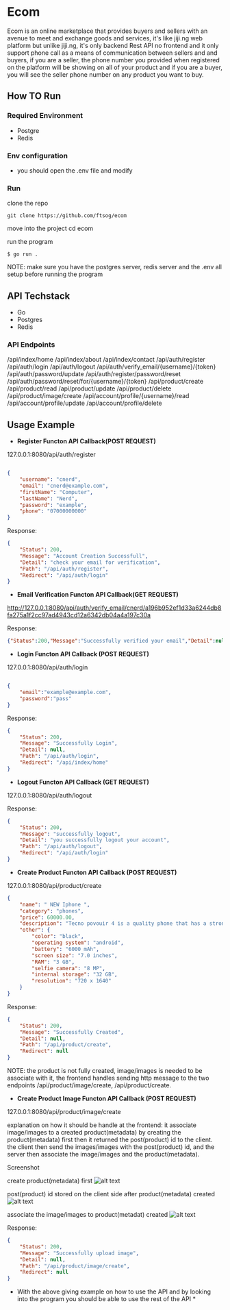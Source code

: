 # Ecom

Ecom is an online marketplace that provides buyers and sellers with an avenue to meet and exchange goods and services, it's like jiji.ng web platform but unlike jiji.ng, it's only backend Rest API no frontend and it only support phone call as a means of communication between sellers and and buyers, if you are a seller, the phone number you provided when registered on the platform will be showing on all of your product and if you are a buyer, you will see the seller phone number on any product you want to buy.

## How TO Run

### Required Environment

- Postgre
- Redis

### Env configuration
- you should open the .env file and modify

### Run 

clone the repo
```
git clone https://github.com/ftsog/ecom
```
move into the project
cd ecom 

run the program
```
$ go run .

```

NOTE: make sure you have the postgres server, redis server and the .env all setup before running the program

## API Techstack
- Go
- Postgres
- Redis

### API Endpoints
/api/index/home
/api/index/about
/api/index/contact
/api/auth/register
/api/auth/login
/api/auth/logout
/api/auth/verify_email/{username}/{token}
/api/auth/password/update
/api/auth/register/password/reset
/api/auth/password/reset/for/{username}/{token}
/api/product/create
/api/product/read
/api/product/update
/api/product/delete
/api/product/image/create
/api/account/profile/{username}/read
/api/account/profile/update
/api/account/profile/delete

## Usage Example

- **Register Functon API Callback(POST REQUEST)**

127.0.0.1:8080/api/auth/register

```json

{
    "username": "cnerd",
    "email": "cnerd@example.com",
    "firstName": "Computer",
    "lastName": "Nerd",
    "password": "example",
    "phone": "07000000000"
}

```
Response:
```json
{
    "Status": 200,
    "Message": "Account Creation Successfull",
    "Detail": "check your email for verification",
    "Path": "/api/auth/register",
    "Redirect": "/api/auth/login"
}
```


- **Email Verification Functon API Callback(GET REQUEST)**

http://127.0.0.1:8080/api/auth/verify_email/cnerd/a196b952ef1d33a6244db8fa275a1f2cc97ad4943cd12a6342db04a4a197c30a

Response:
```json
{"Status":200,"Message":"Successfully verified your email","Detail":null,"Path":null,"Redirect":null}
```


- **Login Functon API Callback (POST REQUEST)**

127.0.0.1:8080/api/auth/login

```json

{
    "email":"example@example.com",
    "password":"pass"
}

```

Response:

```json
{
    "Status": 200,
    "Message": "Successfully Login",
    "Detail": null,
    "Path": "/api/auth/login",
    "Redirect": "/api/index/home"
}
```

- **Logout Functon API Callback (GET REQUEST)**

127.0.0.1:8080/api/auth/logout


Response:

```json
{
    "Status": 200,
    "Message": "successfully logout",
    "Detail": "you successfully logout your account",
    "Path": "/api/auth/logout",
    "Redirect": "/api/auth/login"
}
```



- **Create Product Functon API Callback (POST REQUEST)**

127.0.0.1:8080/api/product/create

```json
{
    "name": " NEW Iphone ",
    "category": "phones",
    "price": 60000.00,
    "description": "Tecno povouir 4 is a quality phone that has a strong battery life",
    "other": {
        "color": "black",
        "operating system": "android",
        "battery": "6000 mAh",
        "screen size": "7.0 inches",
        "RAM": "3 GB",
        "selfie camera": "8 MP",
        "internal storage": "32 GB",
        "resolution": "720 x 1640"
    }
}
```

Response:

```json
{
    "Status": 200,
    "Message": "Successfully Created",
    "Detail": null,
    "Path": "/api/product/create",
    "Redirect": null
}
```

NOTE: the product is not fully created, image/images is needed to be associate with it, the frontend handles sending http message to the two endpoints /api/product/image/create, /api/product/create.


- **Create Product Image Functon API Callback (POST REQUEST)**

127.0.0.1:8080/api/product/image/create

explanation on how it should be handle at the frontend:
it associate image/images to a created product(metadata) by creating the product(metadata) first then it returned the post(product) id to the client. the client then send the images/images with the post(product) id, and the server then associate the image/images and the product(metadata).

Screenshot

create product(metadata) first
![alt text]()

post(product) id stored on the client side after product(metadata) created
![alt text]()

associate the image/images to product(metadat) created
![alt text]()



Response:

```json
{
    "Status": 200,
    "Message": "Successfully upload image",
    "Detail": null,
    "Path": "/api/product/image/create",
    "Redirect": null
}
```


* With the above giving example on how to use the API and by looking into the program you should be able to use the rest of the API *







